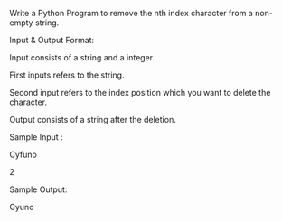 Write a Python Program to remove the nth index character from a non-empty string.

Input & Output Format:

Input consists of a string and a integer.

First inputs refers to the string.

Second input refers to the index position which you want to delete the character.

Output consists of a string after the deletion.

Sample Input :

Cyfuno

2

Sample Output:

Cyuno

